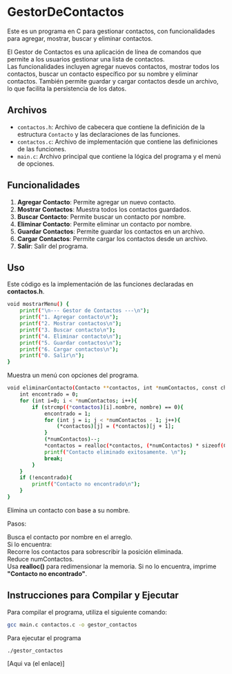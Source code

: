 # GestorDeContactos

Este es un programa en C para gestionar contactos, con funcionalidades para agregar, mostrar, buscar y eliminar contactos.<p>
El Gestor de Contactos es una aplicación de línea de comandos que permite a los usuarios gestionar una lista de contactos.<br> 
Las funcionalidades incluyen agregar nuevos contactos, mostrar todos los contactos, buscar un contacto específico por su nombre y eliminar contactos. También permite guardar y cargar contactos desde un archivo, lo que facilita la persistencia de los datos.

## Archivos

- `contactos.h`: Archivo de cabecera que contiene la definición de la estructura `Contacto` y las declaraciones de las funciones.
- `contactos.c`: Archivo de implementación que contiene las definiciones de las funciones.
- `main.c`: Archivo principal que contiene la lógica del programa y el menú de opciones.

## Funcionalidades

1. **Agregar Contacto**: Permite agregar un nuevo contacto.
2. **Mostrar Contactos**: Muestra todos los contactos guardados.
3. **Buscar Contacto**: Permite buscar un contacto por nombre.
4. **Eliminar Contacto**: Permite eliminar un contacto por nombre.
5. **Guardar Contactos**: Permite guardar los contactos en un archivo.
6. **Cargar Contactos**: Permite cargar los contactos desde un archivo.
7. **Salir**: Salir del programa.

## Uso
Este código es la implementación de las funciones declaradas en **contactos.h**.
```sh
void mostrarMenu() {
    printf("\n--- Gestor de Contactos ---\n");
    printf("1. Agregar contacto\n");
    printf("2. Mostrar contactos\n");
    printf("3. Buscar contacto\n");
    printf("4. Eliminar contacto\n");
    printf("5. Guardar contactos\n");
    printf("6. Cargar contactos\n");
    printf("0. Salir\n");
}
```
Muestra un menú con opciones del programa.

```sh
void eliminarContacto(Contacto **contactos, int *numContactos, const char *nombre){
    int encontrado = 0;
    for (int i=0; i < *numContactos; i++){
        if (strcmp((*contactos)[i].nombre, nombre) == 0){
            encontrado = 1;
            for (int j = i; j < *numContactos - 1; j++){
                (*contactos)[j] = (*contactos)[j + 1];
            }
            (*numContactos)--;
            *contactos = realloc(*contactos, (*numContactos) * sizeof(Contacto));
            printf("Contacto eliminado exitosamente. \n");
            break;
        }
    }
    if (!encontrado){
        printf("Contacto no encontrado\n");
    }
}
```
 Elimina un contacto con base a su nombre.<p>
Pasos:<p>

Busca el contacto por nombre en el arreglo.<br>
Si lo encuentra:<br>
Recorre los contactos para sobrescribir la posición eliminada.<br>
Reduce numContactos.<br>
Usa **realloc()** para redimensionar la memoria.
Si no lo encuentra, imprime **"Contacto no encontrado"**.

## Instrucciones para Compilar y Ejecutar

Para compilar el programa, utiliza el siguiente comando:

```sh
gcc main.c contactos.c -o gestor_contactos
```

Para ejecutar el programa

```sh
./gestor_contactos
```


[Aqui va (el enlace)]

